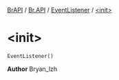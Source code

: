 [BrAPI](../../index.md) / [Br.API](../index.md) / [EventListener](index.md) / [&lt;init&gt;](./-init-.md)

# &lt;init&gt;

`EventListener()`

**Author**
Bryan_lzh

